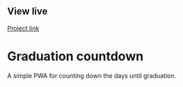 ## View live
[Project link](https://abanoubmagdy1.github.io/Graduation-countdown/)

# Graduation countdown
A simple PWA for counting down the days until graduation.
